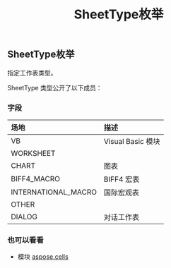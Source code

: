 ﻿---
title: SheetType枚举
second_title: Aspose.Cells for Python via .NET API 参考文献
description:
type: docs
weight: 2460
url: /zh/python-net/aspose.cells/sheettype/
is_root: false
---
## SheetType枚举
指定工作表类型。



SheetType 类型公开了以下成员：

### 字段
|场地|描述|
| :- | :- |
| VB | Visual Basic 模块|
| WORKSHEET |  |
| CHART |图表|
| BIFF4_MACRO |BIFF4 宏表|
| INTERNATIONAL_MACRO |国际宏观表|
| OTHER |  |
| DIALOG |对话工作表|



### 也可以看看
* 模块 [aspose.cells](..)
